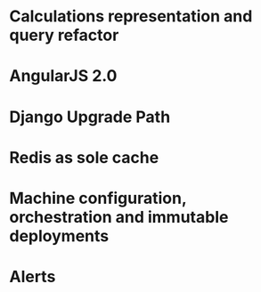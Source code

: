 # Calculations representation and query refactor
# AngularJS 2.0
# Django Upgrade Path
# Redis as sole cache
# Machine configuration, orchestration and immutable deployments
# Alerts
